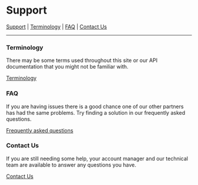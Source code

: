 # Support

[Support](/support) | [Terminology](/support-terms) | [FAQ](/support-faq) | [Contact Us](/support-contact)

--------------------

### Terminology

There may be some terms used throughout this site or our API documentation that you might not be familiar with. 

[Terminology](/support-terms)

### FAQ

If you are having issues there is a good chance one of our other partners has had the same problems. Try finding a solution in our frequently asked questions.

[Frequently asked questions](/support-faq)

### Contact Us

If you are still needing some help, your account manager and our technical team are available to answer any questions you have.

[Contact Us](/support-contact)
